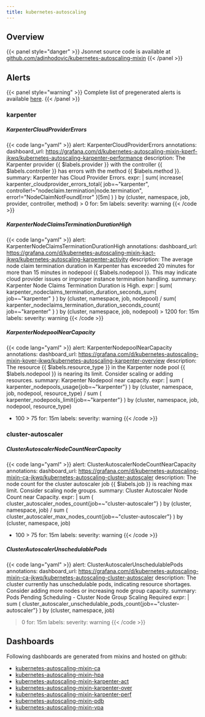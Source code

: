 ```yaml
---
title: kubernetes-autoscaling
---
```


## Overview



{{< panel style="danger" >}}
Jsonnet source code is available at [github.com/adinhodovic/kubernetes-autoscaling-mixin](https://github.com/adinhodovic/kubernetes-autoscaling-mixin)
{{< /panel >}}

## Alerts

{{< panel style="warning" >}}
Complete list of pregenerated alerts is available [here](https://github.com/monitoring-mixins/website/blob/master/assets/kubernetes-autoscaling/alerts.yaml).
{{< /panel >}}

### karpenter

##### KarpenterCloudProviderErrors

{{< code lang="yaml" >}}
alert: KarpenterCloudProviderErrors
annotations:
  dashboard_url: https://grafana.com/d/kubernetes-autoscaling-mixin-kperf-jkwq/kubernetes-autoscaling-karpenter-performance
  description: The Karpenter provider {{ $labels.provider }} with the controller {{
    $labels.controller }} has errors with the method {{ $labels.method }}.
  summary: Karpenter has Cloud Provider Errors.
expr: |
  sum(
    increase(
      karpenter_cloudprovider_errors_total{
        job=~"karpenter",
        controller!~"nodeclaim.termination|node.termination",
        error!="NodeClaimNotFoundError"
      }[5m]
    )
  ) by (cluster, namespace, job, provider, controller, method) > 0
for: 5m
labels:
  severity: warning
{{< /code >}}
 
##### KarpenterNodeClaimsTerminationDurationHigh

{{< code lang="yaml" >}}
alert: KarpenterNodeClaimsTerminationDurationHigh
annotations:
  dashboard_url: https://grafana.com/d/kubernetes-autoscaling-mixin-kact-jkwq/kubernetes-autoscaling-karpenter-activity
  description: The average node claim termination duration in Karpenter has exceeded
    20 minutes for more than 15 minutes in nodepool {{ $labels.nodepool }}. This may
    indicate cloud provider issues or improper instance termination handling.
  summary: Karpenter Node Claims Termination Duration is High.
expr: |
  sum(
    karpenter_nodeclaims_termination_duration_seconds_sum{
      job=~"karpenter"
    }
  ) by (cluster, namespace, job, nodepool)
  /
  sum(
    karpenter_nodeclaims_termination_duration_seconds_count{
      job=~"karpenter"
    }
  ) by (cluster, namespace, job, nodepool) > 1200
for: 15m
labels:
  severity: warning
{{< /code >}}
 
##### KarpenterNodepoolNearCapacity

{{< code lang="yaml" >}}
alert: KarpenterNodepoolNearCapacity
annotations:
  dashboard_url: https://grafana.com/d/kubernetes-autoscaling-mixin-kover-jkwq/kubernetes-autoscaling-karpenter-overview
  description: The resource {{ $labels.resource_type }} in the Karpenter node pool
    {{ $labels.nodepool }} is nearing its limit. Consider scaling or adding resources.
  summary: Karpenter Nodepool near capacity.
expr: |
  sum (
    karpenter_nodepools_usage{job=~"karpenter"}
  ) by (cluster, namespace, job, nodepool, resource_type)
  /
  sum (
    karpenter_nodepools_limit{job=~"karpenter"}
  ) by (cluster, namespace, job, nodepool, resource_type)
  * 100 > 75
for: 15m
labels:
  severity: warning
{{< /code >}}
 
### cluster-autoscaler

##### ClusterAutoscalerNodeCountNearCapacity

{{< code lang="yaml" >}}
alert: ClusterAutoscalerNodeCountNearCapacity
annotations:
  dashboard_url: https://grafana.com/d/kubernetes-autoscaling-mixin-ca-jkwq/kubernetes-autoscaling-cluster-autoscaler
  description: The node count for the cluster autoscaler job {{ $labels.job }} is
    reaching max limit. Consider scaling node groups.
  summary: Cluster Autoscaler Node Count near Capacity.
expr: |
  sum (
    cluster_autoscaler_nodes_count{job=~"cluster-autoscaler"}
  ) by (cluster, namespace, job)
  /
  sum (
    cluster_autoscaler_max_nodes_count{job=~"cluster-autoscaler"}
  ) by (cluster, namespace, job)
  * 100 > 75
for: 15m
labels:
  severity: warning
{{< /code >}}
 
##### ClusterAutoscalerUnschedulablePods

{{< code lang="yaml" >}}
alert: ClusterAutoscalerUnschedulablePods
annotations:
  dashboard_url: https://grafana.com/d/kubernetes-autoscaling-mixin-ca-jkwq/kubernetes-autoscaling-cluster-autoscaler
  description: The cluster currently has unschedulable pods, indicating resource shortages.
    Consider adding more nodes or increasing node group capacity.
  summary: Pods Pending Scheduling - Cluster Node Group Scaling Required
expr: |
  sum (
    cluster_autoscaler_unschedulable_pods_count{job=~"cluster-autoscaler"}
  ) by (cluster, namespace, job)
  > 0
for: 15m
labels:
  severity: warning
{{< /code >}}
 
## Dashboards
Following dashboards are generated from mixins and hosted on github:


- [kubernetes-autoscaling-mixin-ca](https://github.com/monitoring-mixins/website/blob/master/assets/kubernetes-autoscaling/dashboards/kubernetes-autoscaling-mixin-ca.json)
- [kubernetes-autoscaling-mixin-hpa](https://github.com/monitoring-mixins/website/blob/master/assets/kubernetes-autoscaling/dashboards/kubernetes-autoscaling-mixin-hpa.json)
- [kubernetes-autoscaling-mixin-karpenter-act](https://github.com/monitoring-mixins/website/blob/master/assets/kubernetes-autoscaling/dashboards/kubernetes-autoscaling-mixin-karpenter-act.json)
- [kubernetes-autoscaling-mixin-karpenter-over](https://github.com/monitoring-mixins/website/blob/master/assets/kubernetes-autoscaling/dashboards/kubernetes-autoscaling-mixin-karpenter-over.json)
- [kubernetes-autoscaling-mixin-karpenter-perf](https://github.com/monitoring-mixins/website/blob/master/assets/kubernetes-autoscaling/dashboards/kubernetes-autoscaling-mixin-karpenter-perf.json)
- [kubernetes-autoscaling-mixin-pdb](https://github.com/monitoring-mixins/website/blob/master/assets/kubernetes-autoscaling/dashboards/kubernetes-autoscaling-mixin-pdb.json)
- [kubernetes-autoscaling-mixin-vpa](https://github.com/monitoring-mixins/website/blob/master/assets/kubernetes-autoscaling/dashboards/kubernetes-autoscaling-mixin-vpa.json)
